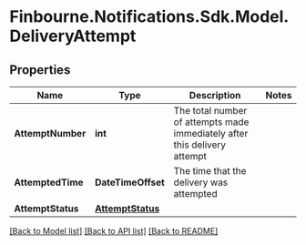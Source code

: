 # Finbourne.Notifications.Sdk.Model.DeliveryAttempt

## Properties

Name | Type | Description | Notes
------------ | ------------- | ------------- | -------------
**AttemptNumber** | **int** | The total number of attempts made immediately after this delivery attempt | 
**AttemptedTime** | **DateTimeOffset** | The time that the delivery was attempted | 
**AttemptStatus** | [**AttemptStatus**](AttemptStatus.md) |  | 

[[Back to Model list]](../README.md#documentation-for-models) [[Back to API list]](../README.md#documentation-for-api-endpoints) [[Back to README]](../README.md)

